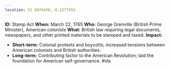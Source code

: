 ```yaml
---
location: 51.5074456,-0.1277653
---
```

**ID:** Stamp Act
**When:** March 22, 1765
**Who:** George Grenville (British Prime Minister), American colonists
**What:** British law requiring legal documents, newspapers, and other printed materials to be stamped and taxed.
**Impact:**

* **Short-term:** Colonial protests and boycotts; increased tensions between American colonists and British authorities.
* **Long-term:** Contributing factor to the American Revolution; laid the foundation for American self-governance.
#ids